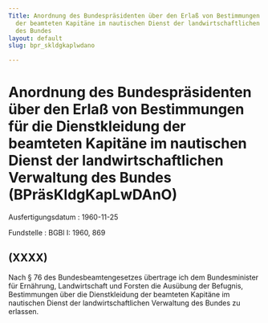 ```yaml
---
Title: Anordnung des Bundespräsidenten über den Erlaß von Bestimmungen für die Dienstkleidung
  der beamteten Kapitäne im nautischen Dienst der landwirtschaftlichen Verwaltung
  des Bundes
layout: default
slug: bpr_skldgkaplwdano

---
```


# Anordnung des Bundespräsidenten über den Erlaß von Bestimmungen für die Dienstkleidung der beamteten Kapitäne im nautischen Dienst der landwirtschaftlichen Verwaltung des Bundes (BPräsKldgKapLwDAnO)

Ausfertigungsdatum
:   1960-11-25

Fundstelle
:   BGBl I: 1960, 869



## (XXXX)

Nach § 76 des Bundesbeamtengesetzes übertrage ich dem Bundesminister
für Ernährung, Landwirtschaft und Forsten die Ausübung der Befugnis,
Bestimmungen über die Dienstkleidung der beamteten Kapitäne im
nautischen Dienst der landwirtschaftlichen Verwaltung des Bundes zu
erlassen.

